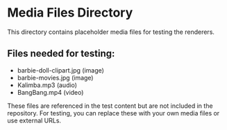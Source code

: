 # Media Files Directory

This directory contains placeholder media files for testing the renderers.

## Files needed for testing:
- barbie-doll-clipart.jpg (image)
- barbie-movies.jpg (image) 
- Kalimba.mp3 (audio)
- BangBang.mp4 (video)

These files are referenced in the test content but are not included in the repository.
For testing, you can replace these with your own media files or use external URLs.